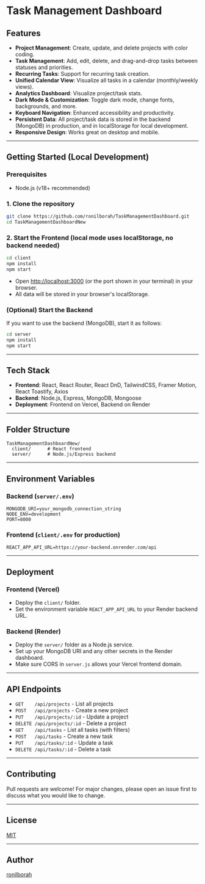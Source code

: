 # Task Management Dashboard

## Features
- **Project Management**: Create, update, and delete projects with color coding.
- **Task Management**: Add, edit, delete, and drag-and-drop tasks between statuses and priorities.
- **Recurring Tasks**: Support for recurring task creation.
- **Unified Calendar View**: Visualize all tasks in a calendar (monthly/weekly views).
- **Analytics Dashboard**: Visualize project/task stats.
- **Dark Mode & Customization**: Toggle dark mode, change fonts, backgrounds, and more.
- **Keyboard Navigation**: Enhanced accessibility and productivity.
- **Persistent Data**: All project/task data is stored in the backend (MongoDB) in production, and in localStorage for local development.
- **Responsive Design**: Works great on desktop and mobile.

---

## Getting Started (Local Development)

### Prerequisites
- Node.js (v18+ recommended)

### 1. Clone the repository
```sh
git clone https://github.com/ronilborah/TaskManagementDashboard.git
cd TaskManagementDashboardNew
```

### 2. Start the Frontend (local mode uses localStorage, no backend needed)
```sh
cd client
npm install
npm start
```

- Open [http://localhost:3000](http://localhost:3000) (or the port shown in your terminal) in your browser.
- All data will be stored in your browser's localStorage.

### (Optional) Start the Backend
If you want to use the backend (MongoDB), start it as follows:
```sh
cd server
npm install
npm start
```

---

## Tech Stack
- **Frontend**: React, React Router, React DnD, TailwindCSS, Framer Motion, React Toastify, Axios
- **Backend**: Node.js, Express, MongoDB, Mongoose
- **Deployment**: Frontend on Vercel, Backend on Render

---

## Folder Structure
```
TaskManagementDashboardNew/
  client/      # React frontend
  server/      # Node.js/Express backend
```

---

## Environment Variables

### Backend (`server/.env`)
```
MONGODB_URI=your_mongodb_connection_string
NODE_ENV=development
PORT=8000
```

### Frontend (`client/.env` for production)
```
REACT_APP_API_URL=https://your-backend.onrender.com/api
```

---

## Deployment

### Frontend (Vercel)
- Deploy the `client/` folder.
- Set the environment variable `REACT_APP_API_URL` to your Render backend URL.

### Backend (Render)
- Deploy the `server/` folder as a Node.js service.
- Set up your MongoDB URI and any other secrets in the Render dashboard.
- Make sure CORS in `server.js` allows your Vercel frontend domain.

---

## API Endpoints
- `GET    /api/projects`   - List all projects
- `POST   /api/projects`   - Create a new project
- `PUT    /api/projects/:id` - Update a project
- `DELETE /api/projects/:id` - Delete a project
- `GET    /api/tasks`      - List all tasks (with filters)
- `POST   /api/tasks`      - Create a new task
- `PUT    /api/tasks/:id`  - Update a task
- `DELETE /api/tasks/:id`  - Delete a task

---

## Contributing
Pull requests are welcome! For major changes, please open an issue first to discuss what you would like to change.

---

## License
[MIT](LICENSE)

---

## Author
[ronilborah](https://github.com/ronilborah) 